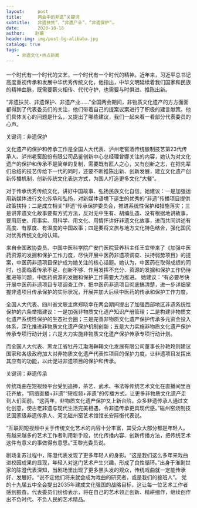 ```yaml
---
layout:     post
title:      两会中的非遗“关键词
subtitle:   非遗扶贫”、“非遗产业”、“非遗保护”…
date:       2020-10-18
author:    赵珊
header-img: img/post-bg-alibaba.jpg
catalog: true
tags:	
    - 非遗文化•热点新闻
---
```

#### 
一个时代有一个时代的文艺，一个时代有一个时代的精神。近年来，习近平总书记高度重视传承和发展中华优秀传统文化，他指出，中华文明延续着我们国家和民族的精神血脉，既需要薪火相传、代代守护，也需要与时俱进、推陈出新。


   “非遗扶贫、非遗保护、非遗产业……”全国两会期间，非物质文化遗产的方方面面都得到了代表委员们的关注，他们带着自己的提案议案进行了积极的建言献策。他们具体关心的问题是什么，又提出了哪些建议，我们一起来看一看部分代表委员的心声。





关键词：非遗保护




   文化遗产的保护和传承工作是全国人大代表、泸州老窖酒传统酿制技艺第23代传承人、泸州老窖股份有限公司品鉴创新中心总经理曾娜关注的内容，她认为对文化遗产的保护和传承不是简单的复制，需要既有匠人之心，又有创新之志，在把先辈们总结的技艺传给下一代的同时，还要不断推陈出新、创新发展，建立文化遗产创新传播机制，创新传统文化表达方式，为国人打造更多文化“大餐”。

   对于传承优秀传统文化，讲好中国故事、弘扬民族文化自信，她建议：一是加强运用新媒体进行文化传承和弘扬，对新媒体语境下诞生的优秀的“非遗”传播项目提供政策扶持；二是成立相关“非遗”传承保护委员会，推进系统性保护和措施落实；三是讲非遗文化故事要有方式方法，反对无中生有、胡编乱造、没有根据地讲故事，要用历史、用事实、用科学、用文化、用情怀讲好非遗文化故事，进而共同讲述有高度、有厚度、有温度的中国故事；四是要将文旅与地方文化特色结合，强化国民对优秀传统文化的认知。

   来自全国政协委员、中国中医科学院广安门医院营养科主任王宜带来了《加强中医药资源的发掘和保护工作力度，尽快开展中医药非遗项调查、扶持弱势项目》的提案，中医药非遗项目保护成为她关注的核心话题。她认为，中医药在取得成绩的同时，也面临着传承不足、创新不够、作用发挥不充分、资源的发掘和保护工作仍待推进等问题，中医药资源的发掘和保护工作需要大力推进。
   她建议：“有必要尽快开展中医药非遗项目专项调查工作，把中医药非遗项目彻底搞清楚，进一步详细掌握非遗项目传承保护的实际状况，开展并加大后续中医药的传承和保护工作力度。

   全国人大代表、四川省文联主席郑晓幸在两会期间提出了加强西部地区非遗系统性保护的六条举措建议：一是加强非物质文化遗产知识产册管理；二是构建非物质文化遗产系统性保护的生态社会圈；三是完善非物质文化遗产保护传承多元资金投入体系，深化推进非物质文化遗产保护机制创新；五是大力实施非物质文化遗产保护传承专项行动计划；六是大力实施非物质文化遗产保护传承专项行动计划。

   而全国人大代表、黑龙江省牡丹江渤海靺鞨文化发展有限公司董事长孙艳玲则建议国家和各级政府加大对非物质文化遗产代表性项目的保护力度，让非遗项目发挥出其应有的功能，以此促进非遗项目的保护和传承。




关键词：非遗传承




   传统戏曲在短视频平台受到追捧，茶艺、武术、书法等传统艺术文化在直播间里百花齐放，“网络直播+非遗”“短视频+非遗”的传播方式，让更多非物质文化遗产走到人们面前。“这两年，非物质文化遗产保护又上新台阶。众多非遗传承人通过文化创意，使古老非遗与现代生活完美相遇，令非遗传承更具现代感。”磁州窑烧制技艺国家级非遗传承人、河北磁州窑艺术馆馆长安际衡代表说。

   “互联网短视频中关于传统文化艺术的内容十分丰富，其受众大部分都是年轻人。有越来越多的艺术工作者利用新手段，优化传播内容、创新传播方法，把传统艺术这件有意义的事做得有意思。”王黎光委员说。

   剧场复苏过程中，陈澄代表发现了更多年轻人的身影。“这是我们这么多年来戏曲进校园成果的显现，年轻人对这门艺术产生兴趣，形成了良性循环。”出身于淮剧世家的陈澄代表深知，当剧场里出现了更多黑头发的观众，传统戏曲就一定能传承好、发展好。“说不定他们将来就会成为戏曲的研究者，或是我们的接班人”。
   党的十九届五中全会提出2035年建成文化强国的战略目标，这让每一位艺术工作者感到振奋。代表委员们纷纷表示，将在自己的艺术领正创新、精耕细作，继续创作出不负时代、不负人民的艺术精品。


